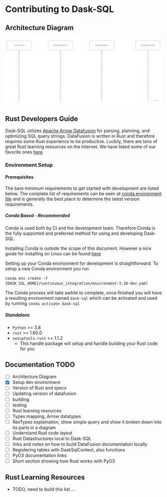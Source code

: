 # Contributing to Dask-SQL

## Architecture Diagram

![Dask-SQL Sequence Diagram](assets/dask-sql-sequence.jpg)

## Rust Developers Guide

Dask-SQL utilizes [Apache Arrow Datafusion](https://github.com/apache/arrow-datafusion) for parsing, planning, and optimizing SQL query strings. DataFusion is written in Rust and therefore requires some Rust experience to be productive. Luckily, there are tons of great Rust learning resources on the internet. We have listed some of our favorite ones [here](#rust-learning-resources)

### Environment Setup

#### Prerequisites

The bare minimum requirements to get started with development are listed below. The complete list of requirements can be seen at [conda environment file](continuous_integration/environment-3.10-dev.yaml) and is generally the best place to determine the latest version requirements.

##### Conda Based - Recommended
Conda is used both by CI and the development team. Therefore Conda is the fully supported and preferred method for using and developing Dask-SQL.

Installing Conda is outside the scope of this document. However a nice guide for installing on Linux can be found [here](https://docs.conda.io/projects/conda/en/latest/user-guide/install/linux.html)

Setting up your Conda environment for development is straightforward. To setup a new Conda environment you run
```
conda env create -f {DASK_SQL_HOME}/continuous_integration/environment-3.10-dev.yaml
```

The Conda process will take awhile to complete, once finished you will have a resulting environment named `dask-sql` which can be activated and used by running `conda activate dask-sql`

##### Standalone

- `Python` >= 3.8
- `rust` >= 1.60.0
- `setuptools-rust` >= 1.1.2
    - This handle package will setup and handle building your Rust code for you

## Documentation TODO
- [ ] Architecture Diagram
- [x] Setup dev environment
- [ ] Version of Rust and specs
- [ ] Updating version of datafusion
- [ ] building
- [ ] testing
- [ ] Rust learning resources
- [ ] Types mapping, Arrow datatypes
- [ ] RexTypes explaination, show simple query and show it broken down into its parts in a diagram
- [ ] Understand Rust code layout
- [ ] Rust Datastructures local to Dask-SQL
- [ ] links and notes on how to build DataFusion documentation locally
- [ ] Registering tables with DaskSqlContext, also functions
- [ ] PyO3 documentation links
- [ ] Short section showing how Rust works with PyO3

## Rust Learning Resources
 - TODO, need to build this list ...
